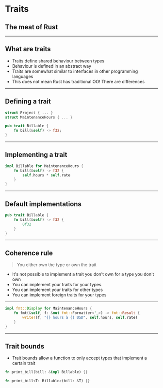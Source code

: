# Traits
## The meat of Rust

---

## What are traits

- Traits define shared behaviour between types
- Behaviour is defined in an abstract way
- Traits are somewhat similar to interfaces in other programming languages
- This does not mean Rust has traditional OO! There are differences

---

## Defining a trait

```rust
struct Project { ... }
struct MaintenanceHours { ... }

pub trait Billable {
    fn bill(&self) -> f32;
}
```

---

## Implementing a trait

```rust
impl Billable for MaintenanceHours {
    fn bill(&self) -> f32 {
        self.hours * self.rate
    }
}
```

---

## Default implementations

```rust
pub trait Billable {
    fn bill(&self) -> f32 {
        0f32
    }
}
```

---

## Coherence rule

> You either own the type or own the trait

- It's not possible to implement a trait you don't own for a type you don't own
- You can implement your traits for your types
- You can implement your traits for other types
- You can implement foreign traits for your types

---


```rust
impl fmt::Display for MaintenanceHours {
    fn fmt(&self, f: &mut fmt::Formatter<'_>) -> fmt::Result {
        write!(f, "{} hours à {} USD", self.hours, self.rate)
    }
}
```

---


## Trait bounds

- Trait bounds allow a function to only accept types that implement a certain trait

```rust
fn print_bill(bill: &impl Billable) {}

fn print_bill<T: Billable>(bill: &T) {}
```

